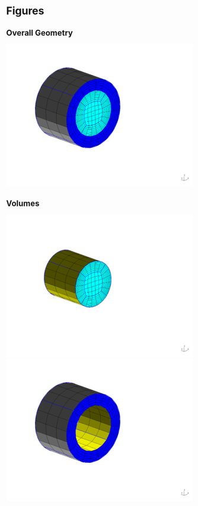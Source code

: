 
# Figures

## Overall Geometry

![geometry](fig/geometry.png)


## Volumes

![tube](fig/tube.png)
![shell](fig/shell.png)


